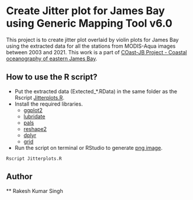 # Create Jitter plot for James Bay using Generic Mapping Tool v6.0

This project is to create jitter plot overlaid by violin plots for James Bay using the extracted data for all the stations from MODIS-Aqua images between 2003 and 2021.
This work is a part of [COast-JB Project - Coastal oceanography of eastern James Bay](https://www.creegeoportal.ca/climate-change/).

## How to use the R script?
* Put the extracted data (Extected_*.RData) in the same folder as the Rscript [Jitterplots.R](https://github.com/rakeshkstp/jitterplotsJB/blob/main/Jitterplots.R).
* Install the required libraries.
  * [ggplot2](https://cran.r-project.org/web/packages/ggplot2/) 
  * [lubridate](https://cran.r-project.org/web/packages/lubridate/)
  * [pals](https://cran.r-project.org/web/packages/pals/)
  * [reshape2](https://cran.r-project.org/web/packages/reshape2/)
  * [dplyr](https://cran.r-project.org/web/packages/dplyr/)
  * [grid](https://cran.r-project.org/web/packages/grid/)
* Run the script on terminal or RStudio to generate [png image](https://github.com/rakeshkstp/jitterplotsJB/blob/main/JB_Jitterplot_Stations.png).
```
Rscript Jitterplots.R
```
## Author
** Rakesh Kumar Singh
